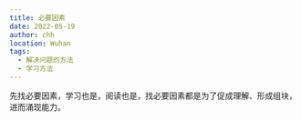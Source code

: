 ```yaml
---
title: 必要因素
date: 2022-05-19
author: chh
location: Wuhan
tags:
  - 解决问题的方法
  - 学习方法
---
```


先找必要因素，学习也是，阅读也是，找必要因素都是为了促成理解、形成组块，进而涌现能力。

